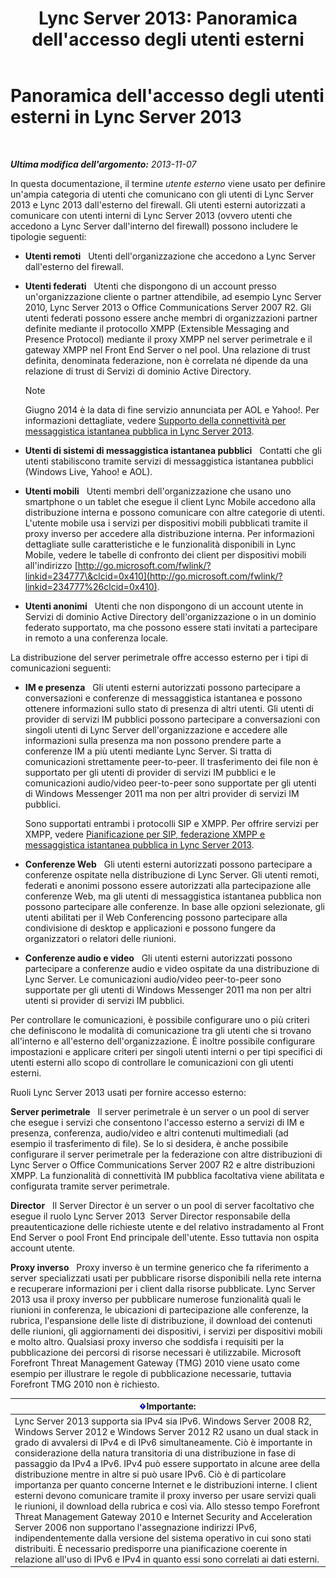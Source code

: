 ﻿---
title: "Lync Server 2013: Panoramica dell'accesso degli utenti esterni"
TOCTitle: Panoramica dell'accesso degli utenti esterni
ms:assetid: 97aded6c-5fa3-4225-95a6-9ad094d61654
ms:mtpsurl: https://technet.microsoft.com/it-it/library/Gg398775(v=OCS.15)
ms:contentKeyID: 49301422
ms.date: 08/24/2015
mtps_version: v=OCS.15
ms.translationtype: HT
---

# Panoramica dell'accesso degli utenti esterni in Lync Server 2013

 

_**Ultima modifica dell'argomento:** 2013-11-07_

In questa documentazione, il termine *utente esterno* viene usato per definire un'ampia categoria di utenti che comunicano con gli utenti di Lync Server 2013 e Lync 2013 dall'esterno del firewall. Gli utenti esterni autorizzati a comunicare con utenti interni di Lync Server 2013 (ovvero utenti che accedono a Lync Server dall'interno del firewall) possono includere le tipologie seguenti:

  - **Utenti remoti**   Utenti dell'organizzazione che accedono a Lync Server dall'esterno del firewall.

  - **Utenti federati**   Utenti che dispongono di un account presso un'organizzazione cliente o partner attendibile, ad esempio Lync Server 2010, Lync Server 2013 o Office Communications Server 2007 R2. Gli utenti federati possono essere anche membri di organizzazioni partner definite mediante il protocollo XMPP (Extensible Messaging and Presence Protocol) mediante il proxy XMPP nel server perimetrale e il gateway XMPP nel Front End Server o nel pool. Una relazione di trust definita, denominata federazione, non è correlata né dipende da una relazione di trust di Servizi di dominio Active Directory.
    

    > [!NOTE]
    > Giugno 2014 è la data di fine servizio annunciata per AOL e Yahoo!. Per informazioni dettagliate, vedere <A href="lync-server-2013-support-for-public-instant-messenger-connectivity.md">Supporto della connettività per messaggistica istantanea pubblica in Lync Server 2013</A>.



  - **Utenti di sistemi di messaggistica istantanea pubblici**   Contatti che gli utenti stabiliscono tramite servizi di messaggistica istantanea pubblici (Windows Live, Yahoo\! e AOL).

  - **Utenti mobili**   Utenti membri dell'organizzazione che usano uno smartphone o un tablet che esegue il client Lync Mobile accedono alla distribuzione interna e possono comunicare con altre categorie di utenti. L'utente mobile usa i servizi per dispositivi mobili pubblicati tramite il proxy inverso per accedere alla distribuzione interna. Per informazioni dettagliate sulle caratteristiche e le funzionalità disponibili in Lync Mobile, vedere le tabelle di confronto dei client per dispositivi mobili all'indirizzo [http://go.microsoft.com/fwlink/?linkid=234777\&clcid=0x410](http://go.microsoft.com/fwlink/?linkid=234777%26clcid=0x410).

  - **Utenti anonimi**   Utenti che non dispongono di un account utente in Servizi di dominio Active Directory dell'organizzazione o in un dominio federato supportato, ma che possono essere stati invitati a partecipare in remoto a una conferenza locale.

La distribuzione del server perimetrale offre accesso esterno per i tipi di comunicazioni seguenti:

  - **IM e presenza**   Gli utenti esterni autorizzati possono partecipare a conversazioni e conferenze di messaggistica istantanea e possono ottenere informazioni sullo stato di presenza di altri utenti. Gli utenti di provider di servizi IM pubblici possono partecipare a conversazioni con singoli utenti di Lync Server dell'organizzazione e accedere alle informazioni sulla presenza ma non possono prendere parte a conferenze IM a più utenti mediante Lync Server. Si tratta di comunicazioni strettamente peer-to-peer. Il trasferimento dei file non è supportato per gli utenti di provider di servizi IM pubblici e le comunicazioni audio/video peer-to-peer sono supportate per gli utenti di Windows Messenger 2011 ma non per altri provider di servizi IM pubblici.
    
    Sono supportati entrambi i protocolli SIP e XMPP. Per offrire servizi per XMPP, vedere [Pianificazione per SIP, federazione XMPP e messaggistica istantanea pubblica in Lync Server 2013](lync-server-2013-planning-for-sip-xmpp-federation-and-public-instant-messaging.md).

  - **Conferenze Web**   Gli utenti esterni autorizzati possono partecipare a conferenze ospitate nella distribuzione di Lync Server. Gli utenti remoti, federati e anonimi possono essere autorizzati alla partecipazione alle conferenze Web, ma gli utenti di messaggistica istantanea pubblica non possono partecipare alle conferenze. In base alle opzioni selezionate, gli utenti abilitati per il Web Conferencing possono partecipare alla condivisione di desktop e applicazioni e possono fungere da organizzatori o relatori delle riunioni.

  - **Conferenze audio e video**   Gli utenti esterni autorizzati possono partecipare a conferenze audio e video ospitate da una distribuzione di Lync Server. Le comunicazioni audio/video peer-to-peer sono supportate per gli utenti di Windows Messenger 2011 ma non per altri utenti si provider di servizi IM pubblici.

Per controllare le comunicazioni, è possibile configurare uno o più criteri che definiscono le modalità di comunicazione tra gli utenti che si trovano all'interno e all'esterno dell'organizzazione. È inoltre possibile configurare impostazioni e applicare criteri per singoli utenti interni o per tipi specifici di utenti esterni allo scopo di controllare le comunicazioni con gli utenti esterni.

Ruoli Lync Server 2013 usati per fornire accesso esterno:

**Server perimetrale**   Il server perimetrale è un server o un pool di server che esegue i servizi che consentono l'accesso esterno a servizi di IM e presenza, conferenza, audio/video e altri contenuti multimediali (ad esempio il trasferimento di file). Se lo si desidera, è anche possibile configurare il server perimetrale per la federazione con altre distribuzioni di Lync Server o Office Communications Server 2007 R2 e altre distribuzioni XMPP. La funzionalità di connettività IM pubblica facoltativa viene abilitata e configurata tramite server perimetrale.

**Director**   Il Server Director è un server o un pool di server facoltativo che esegue il ruolo Lync Server 2013  Server Director responsabile della preautenticazione delle richieste utente e del relativo instradamento al Front End Server o pool Front End principale dell'utente. Esso tuttavia non ospita account utente.

**Proxy inverso**   Proxy inverso è un termine generico che fa riferimento a server specializzati usati per pubblicare risorse disponibili nella rete interna e recuperare informazioni per i client dalla risorse pubblicate. Lync Server 2013 usa il proxy inverso per pubblicare numerose funzionalità quali le riunioni in conferenza, le ubicazioni di partecipazione alle conferenze, la rubrica, l'espansione delle liste di distribuzione, il download dei contenuti delle riunioni, gli aggiornamenti dei dispositivi, i servizi per dispositivi mobili e molto altro. Qualsiasi proxy inverso che soddisfa i requisiti per la pubblicazione dei percorsi di risorse necessari è utilizzabile. Microsoft Forefront Threat Management Gateway (TMG) 2010 viene usato come esempio per illustrare le regole di pubblicazione necessarie, tuttavia Forefront TMG 2010 non è richiesto.

<table>
<thead>
<tr class="header">
<th><img src="images/Gg412908.important(OCS.15).gif" title="important" alt="important" />Importante:</th>
</tr>
</thead>
<tbody>
<tr class="odd">
<td>Lync Server 2013 supporta sia IPv4 sia IPv6. Windows Server 2008 R2, Windows Server 2012 e Windows Server 2012 R2 usano un dual stack in grado di avvalersi di IPv4 e di IPv6 simultaneamente. Ciò è importante in considerazione della natura transitoria di una distribuzione in fase di passaggio da IPv4 a IPv6. IPv4 può essere supportato in alcune aree della distribuzione mentre in altre si può usare IPv6. Ciò è di particolare importanza per quanto concerne Internet e le distribuzioni interne. I client esterni devono comunicare tramite il proxy inverso per usare servizi quali le riunioni, il download della rubrica e così via. Allo stesso tempo Forefront Threat Management Gateway 2010 e Internet Security and Acceleration Server 2006 non supportano l'assegnazione indirizzi IPv6, indipendentemente dalla versione del sistema operativo in cui sono stati distribuiti. È necessario predisporre una pianificazione coerente in relazione all'uso di IPv6 e IPv4 in quanto essi sono correlati ai dati esterni.</td>
</tr>
</tbody>
</table>

